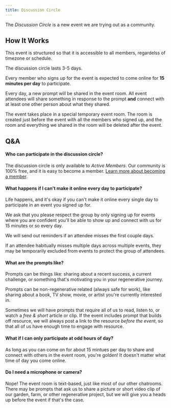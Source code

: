 ```yaml
---
title: Discussion Circle
---
```


The _Discussion Circle_ is a new event we are trying out as a community.

## How It Works
This event is structured so that it is accessible to all members, regardelss of timezone or schedule.

The discussion circle lasts 3-5 days.

Every member who signs up for the event is expected to come online for **15 minutes per day** to participate.

Every day, a new prompt will be shared in the event room. All event attendees will share something in response to the prompt **and** connect with at least one other person about what they shared.

The event takes place in a special temporary event room. The room is created just before the event with all the members who signed up, and the room and everything we shared in the room will be deleted after the event.

## Q&A

#### Who can participate in the discussion circle?
The discussion circle is only available to _Active Members_. Our community is 100% free, and it is easy to become a member. [Learn more about becoming a member](/community-guide/roles#active-member).

#### What happens if I can't make it online every day to participate?
Life happens, and it's okay if you can't make it online every single day to participate in an event you signed up for.

We ask that you please respect the group by only signing up for events where you are confident you'll be able to show up and connect with us for 15 minutes or so every day.

We will send out reminders if an attendee misses the first couple days.

If an attendee habitually misses multiple days across multiple events, they may be temporarily excluded from events to protect the group of attendees.

#### What are the prompts like?
Prompts can be things like: sharing about a recent success, a current challenge, or something that's motivating you in your regenerative journey.

Prompts can be non-regenerative related (always safe for work), like sharing about a book, TV show, movie, or artist you're currently interested in.

Sometimes we will have prompts that require all of us to read, listen to, or watch a _free & short_ article or clip. If the event includes prompt that builds off resource, we will always post a link to the resource _before the event_, so that all of us have enough time to engage with resource.

#### What if I can only participate at odd hours of day?
As long as you can come on for about 15 mintues per day to share and connect with others in the event room, you're golden! It doesn't matter what time of day you come online.

#### Do I need a microphone or camera?
Nope! The event room is text-based, just like most of our other chatrooms. There may be prompts that ask us to share a picture or short video clip of our garden, farm, or other regenerative project, but we will give you a heads up before the event if that's the case.